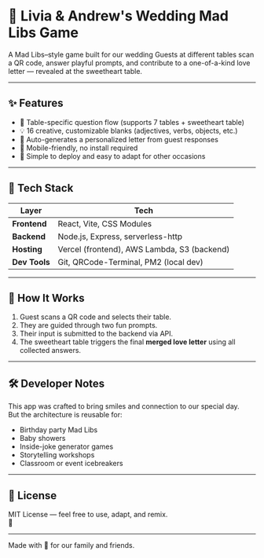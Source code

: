 # 💌 Livia & Andrew's Wedding Mad Libs Game

A Mad Libs–style game built for our wedding
Guests at different tables scan a QR code, answer playful prompts, and contribute to a one-of-a-kind love letter — revealed at the sweetheart table.

---

## ✨ Features

- 🎯 Table-specific question flow (supports 7 tables + sweetheart table)
- 💡 16 creative, customizable blanks (adjectives, verbs, objects, etc.)
- 💌 Auto-generates a personalized letter from guest responses
- 📱 Mobile-friendly, no install required
- 🧼 Simple to deploy and easy to adapt for other occasions

---

## 🔧 Tech Stack

| Layer       | Tech                              |
|-------------|-----------------------------------|
| **Frontend**  | React, Vite, CSS Modules           |
| **Backend**   | Node.js, Express, serverless-http |
| **Hosting**   | Vercel (frontend), AWS Lambda, S3 (backend) |
| **Dev Tools** | Git, QRCode-Terminal, PM2 (local dev) |

---

## 🚀 How It Works

1. Guest scans a QR code and selects their table.
2. They are guided through two fun prompts.
3. Their input is submitted to the backend via API.
4. The sweetheart table triggers the final **merged love letter** using all collected answers.

---

## 🛠 Developer Notes

This app was crafted to bring smiles and connection to our special day.  
But the architecture is reusable for:

- Birthday party Mad Libs
- Baby showers
- Inside-joke generator games
- Storytelling workshops
- Classroom or event icebreakers

---

## 📂 License

MIT License — feel free to use, adapt, and remix.  
🥂

---

Made with 💖 for our family and friends.
